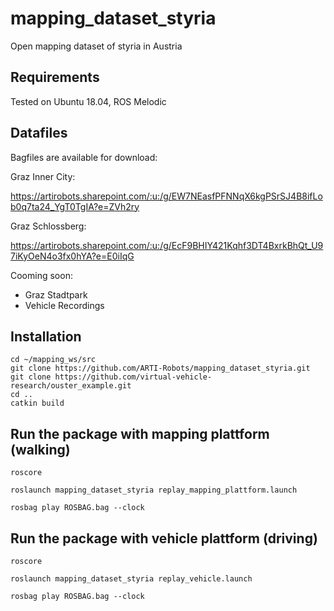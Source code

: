 # mapping_dataset_styria
Open mapping dataset of styria in Austria



## Requirements

Tested on Ubuntu 18.04, ROS Melodic


## Datafiles

Bagfiles are available for download: 

Graz Inner City:

https://artirobots.sharepoint.com/:u:/g/EW7NEasfPFNNqX6kgPSrSJ4B8ifLob0q7ta24_YgT0TgIA?e=ZVh2ry

Graz Schlossberg:

https://artirobots.sharepoint.com/:u:/g/EcF9BHIY421Kqhf3DT4BxrkBhQt_U97iKyOeN4o3fx0hYA?e=E0iIqG

Cooming soon:
- Graz Stadtpark
- Vehicle Recordings


## Installation

```
cd ~/mapping_ws/src
git clone https://github.com/ARTI-Robots/mapping_dataset_styria.git
git clone https://github.com/virtual-vehicle-research/ouster_example.git
cd ..
catkin build
```



## Run the package with mapping plattform (walking)

```
roscore
```

```
roslaunch mapping_dataset_styria replay_mapping_plattform.launch
```

```
rosbag play ROSBAG.bag --clock
```

## Run the package with vehicle plattform (driving)

```
roscore
```

```
roslaunch mapping_dataset_styria replay_vehicle.launch 
```

```
rosbag play ROSBAG.bag --clock
```





